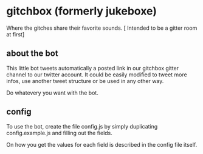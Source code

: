 # gitchbox (formerly jukeboxe)
Where the gitches share their favorite sounds. [ Intended to be a gitter room at first]

## about the bot

This little bot tweets automatically a posted link in our gitchbox gitter channel to our twitter account. It could be easily modified to tweet more infos, use another tweet structure or be used in any other way.

Do whatevery you want with the bot.

## config

To use the bot, create the file config.js by simply duplicating config.example.js and filling out the fields.

On how you get the values for each field is described in the config file itself.
